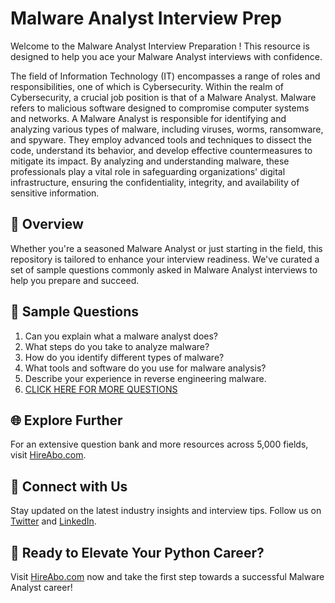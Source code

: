 # Malware Analyst Interview Prep

Welcome to the Malware Analyst Interview Preparation ! This resource is designed to help you ace your Malware Analyst interviews with confidence.

The field of Information Technology (IT) encompasses a range of roles and responsibilities, one of which is Cybersecurity. Within the realm of Cybersecurity, a crucial job position is that of a Malware Analyst. Malware refers to malicious software designed to compromise computer systems and networks. A Malware Analyst is responsible for identifying and analyzing various types of malware, including viruses, worms, ransomware, and spyware. They employ advanced tools and techniques to dissect the code, understand its behavior, and develop effective countermeasures to mitigate its impact. By analyzing and understanding malware, these professionals play a vital role in safeguarding organizations' digital infrastructure, ensuring the confidentiality, integrity, and availability of sensitive information.

## 🚀 Overview

Whether you're a seasoned Malware Analyst or just starting in the field, this repository is tailored to enhance your interview readiness. We've curated a set of sample questions commonly asked in Malware Analyst interviews to help you prepare and succeed.

## 📝 Sample Questions

1. Can you explain what a malware analyst does?
2. What steps do you take to analyze malware?
3. How do you identify different types of malware?
4. What tools and software do you use for malware analysis?
5. Describe your experience in reverse engineering malware.
6. [CLICK HERE FOR MORE QUESTIONS](https://hireabo.com/job/0_2_18/Malware%20Analyst)

## 🌐 Explore Further

For an extensive question bank and more resources across 5,000 fields, visit [HireAbo.com](https://www.hireabo.com).

## 📱 Connect with Us

Stay updated on the latest industry insights and interview tips. Follow us on [Twitter](https://twitter.com/hireabo) and [LinkedIn](https://www.linkedin.com/in/hire-abo-3609972a8/).

## 🚀 Ready to Elevate Your Python Career?

Visit [HireAbo.com](https://www.hireabo.com) now and take the first step towards a successful Malware Analyst career!